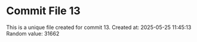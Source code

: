 # Commit File 13

This is a unique file created for commit 13.
Created at: 2025-05-25 11:45:13
Random value: 31662
